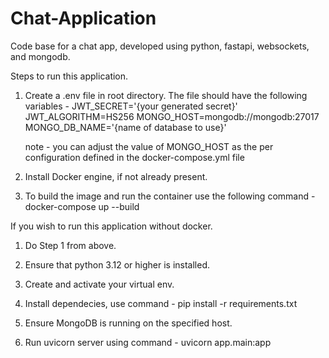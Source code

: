 # Chat-Application
Code base for a chat app, developed using python, fastapi, websockets, and mongodb.

Steps to run this application. 


1. Create a .env file in root directory. The file should have the following variables -
    JWT_SECRET='{your generated secret}'
    JWT_ALGORITHM=HS256
    MONGO_HOST=mongodb://mongodb:27017
    MONGO_DB_NAME='{name of database to use}'

    note - you can adjust the value of MONGO_HOST as the per configuration defined in the docker-compose.yml file 

2. Install Docker engine, if not already present.

3. To build the image and run the container use the following command -
    docker-compose up --build 

If you wish to run this application without docker. 

1. Do Step 1 from above.

2. Ensure that python 3.12 or higher is installed. 

3. Create and activate your virtual env. 

4. Install dependecies, use command -
    pip install -r requirements.txt

5. Ensure MongoDB is running on the specified host.


6. Run uvicorn server using command - 
    uvicorn app.main:app 

